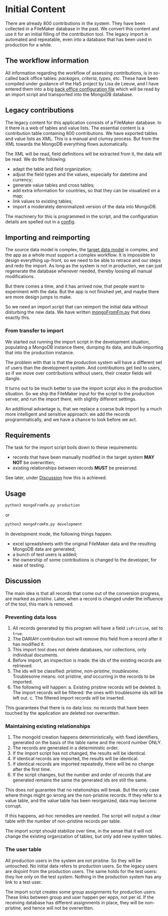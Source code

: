 # Initial Content

There are already 800 contributions in the system. They have been collected in a
FileMaker database in the past. We convert this content and use it for an
initial filling of the contribution tool. The legacy import is automated and
repeatable, even into a database that has been used in production for a while.

## The workflow information

All information regarding the workflow of assessing contributions, is in
so-called back office tables: *packages*, *criteria*, *types*, etc. These have
been compiled under guidance of the HaS project by Lisa de Leeuw, and I have
entered them into a big
[back office configuration file]({{staticBase}}/tools/backoffice.yaml)
which will be read by an import script and transported into the MongoDB
database.

## Legacy contributions

The legacy content for this application consists of a FileMaker database. In it
there is a web of tables and value lists. The essential content is a
contribution table containing 800 contributions. We have exported tables and
value lists as XML. This is a manual and clumsy process. But from the XML
towards the MongoDB everything flows automatically.

The XML will be read, field definitions will be extracted from it, the data will
be read. We do the following:

*   adapt the table and field organization;
*   adjust the field types and the values, especially for datetime and currency;
*   generate value tables and cross tables;
*   add extra information for countries, so that they can be visualized on a map;
*   link values to existing tables;
*   import a moderately denormalized version of the data into MongoDB.

The machinery for this is programmed in the script, and the configuration
details are spelled out in a [config]({{staticBase}}/tools/config.yaml).

## Importing and reimporting

The source data model is complex, the [target data model](Model) is complex, and
the app as a whole must support a complex workflow. It is impossible to design
everything up-front, so we need to be able to retrace and our steps and redo the
import. As long as the system is not in production, we can just regenerate the
database whenever needed, thereby loosing all manual modifications.

But there comes a time, and it has arrived now, that people want to experiment
with the data. But the app is not finished yet, and maybe there are more design
jumps to make.

So we need an import script that can reimport the initial data without
disturbing the new data. We have written
[mongoFromFm.py]({{staticBase}}/tools/mongoFromFm.py) that does exactly
this.

### From transfer to import

We started out running the import script in the development situation,
populating a MongoDB instance there, dumping its data, and bulk-importing that
into the production instance.

The problem with that is that the production system will have a different set of
users than the development system. And contributions get tied to users, so if we
move over contributions without users, their creator fields will dangle.

It turns out to be much better to use the import script also in the production
situation. So we ship the FileMaker input for the script to the production
server, and run the import there, with slightly different settings.

An additional advantage is, that we replace a coarse bulk import by a much more
intelligent and sensitive approach: we add the records programmatically, and we
have a chance to look before we act.

## Requirements

The task for the import script boils down to these requirements:

*   records that have been manually modified in the target system **MAY NOT** be
    overwritten;
*   existing relationships between records **MUST** be preserved.

See later, under [Discussion](#discussion) how this is achieved.

## Usage

```sh
python3 mongoFromFm.py production
```

or

```sh
python3 mongoFromFm.py development
```

In development mode, the following things happen:

*   excel spreadsheets with the original FileMaker data and the resulting MongoDB
    data are generated;
*   a bunch of test users is added;
*   the ownership of some contributions is changed to the developer, for ease of
    testing.

## Discussion

The main idea is that all records that come out of the conversion progress, are
marked as *pristine*. Later, when a record is changed under the influence of the
tool, this mark is removed.

### Preventing data loss

1.  All records generated by this program will have a field `isPristine`, set to
    `true`.
2.  The DARIAH contribution tool will remove this field from a record after it
    has modified it.
3.  This import tool does not delete databases, nor collections, only individual
    documents.
4.  Before import, an inspection is made: the ids of the existing records are
    retrieved.
5.  The ids will be classified: *pristine*, *non-pristine*, *troublesome*.
    Troublesome means: not pristine, *and* occurring in the records to be
    imported.
6.  The following will happen: a. Existing pristine records will be deleted. b.
    The import records will be filtered: the ones with troublesome ids will be
    left out. c. The filtered import records will be inserted.

This guarantees that there is no data loss: no records that have been touched by
the application are deleted nor overwritten.

### Maintaining existing relationships

1.  The mongoId creation happens deterministically, with fixed identifiers,
    generated on the basis of the table name and the record number ONLY.
2.  The records are generated in a deterministic order.
3.  If the import script has not changed, the results will be identical.
4.  If identical records are imported, the results will be identical.
5.  If identical records are imported repeatedly, there will be no change after
    the first time.
6.  If the script changes, but the number and order of records that are generated
    remains the same the generated ids are still the same.

This does *not* guarantee that no relationships will break. But the only case
where things might go wrong are the non-pristine records. If they refer to a
value table, and the value table has been reorganized, data may become corrupt.

If this happens, ad-hoc remedies are needed. The script will output a clear
table with the number of non-pristine records per table.

The import script should stabilize over time, in the sense that it will not
change the existing organization of tables, but only add new system tables.

### The user table

All production users in the system are not pristine. So they will be untouched.
No initial data refers to production users. So the legacy users are disjoint
from the production users. The same holds for the test users: they live only on
the test system. Nothing in the production system has any link to a test user.

The import script creates some group assignments for production users. These
links between group and user happen per eppn, not per id. If the receiving
database has different assignments in place, they will be non-pristine, and
hence will not be overwritten.
